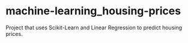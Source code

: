 # machine-learning_housing-prices

Project that uses Scikit-Learn and Linear Regression to predict housing prices. 
